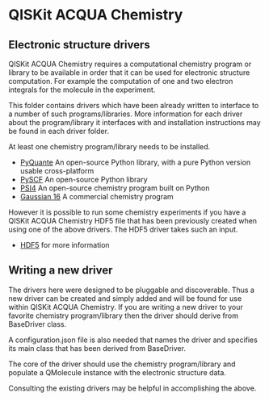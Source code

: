 # QISKit ACQUA Chemistry

## Electronic structure drivers

QISKit ACQUA Chemistry requires a computational chemistry program or library to be available in
order that it can be used for electronic structure computation. For example the computation of one and two electron
integrals for the molecule in the experiment.

This folder contains drivers which have been already written to interface to a number of such programs/libraries. More
information for each driver about the program/library it interfaces with and installation instructions may be found in
each driver folder.

At least one chemistry program/library needs to be installed.

* [PyQuante](./pyquanted) An open-source Python library, with a pure Python version usable cross-platform
* [PySCF](./pyscfd) An open-source Python library 
* [PSI4](./psi4d) An open-source chemistry program built on Python
* [Gaussian 16](./gaussiand) A commercial chemistry program  

However it is possible to run some chemistry experiments if you have a QISKit ACQUA Chemistry HDF5 file that has been
previously created when using one of the above drivers. The HDF5 driver takes such an input. 

* [HDF5](./hdf5d) for more information    

## Writing a new driver

The drivers here were designed to be pluggable and discoverable. Thus a new driver can be created and simply added and
will be found for use within QISKit ACQUA Chemistry. If you are writing a new driver to your favorite chemistry
program/library then the driver should derive from BaseDriver class.

A configuration.json file is also needed that names the driver and specifies its main class that has been
derived from BaseDriver.

The core of the driver should use the chemistry program/library and populate a QMolecule instance with the electronic
structure data.
 
Consulting the existing drivers may be helpful in accomplishing the above.

